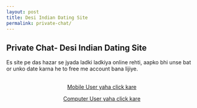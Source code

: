 ```yaml
---
layout: post
title: Desi Indian Dating Site 
permalink: private-chat/
---
```

<div class="jumbotron">
  <h2>Private Chat- Desi Indian Dating Site</h2>
 <p>
Es site pe das hazar se jyada ladki ladkiya online rehti, aapko bhi unse bat or unko date karna he to free me account bana lijiye. <br/><br/>

  <center>
  <p><a class="btn btn-primary btn-lg" href="http://trkur3.com/204173/19771" role="button">Mobile User yaha click kare</a></p>
  <p><a class="btn btn-primary btn-lg" href="http://trkur.com/204173/17300" role="button">Computer User yaha click kare</a></p>
 </center>
</div>
